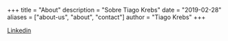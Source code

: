 +++
title = "About"
description = "Sobre Tiago Krebs"
date = "2019-02-28"
aliases = ["about-us", "about", "contact"]
author = "Tiago Krebs"
+++

[Linkedin](https://linkedin.com/in/tiagokrebs)
